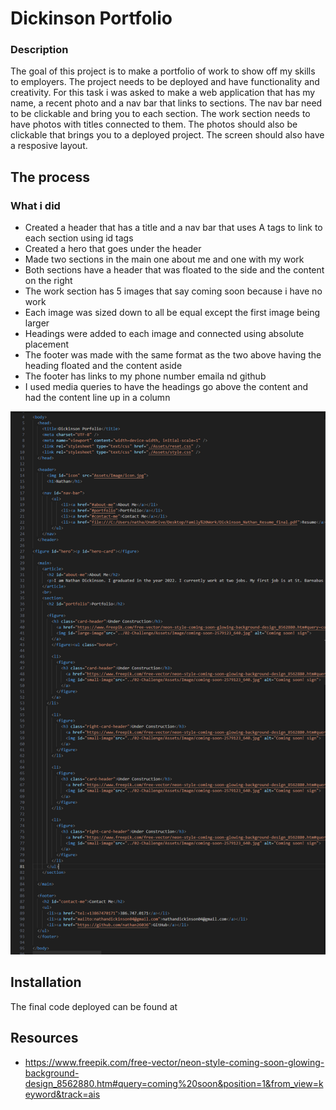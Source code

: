 # Dickinson Portfolio

### Description
The goal of this project is to make a portfolio of work to show off my skills to employers. The project needs to be deployed and have functionality and creativity. For this task i was asked to make a web application that has my name, a recent photo and a nav bar that links to sections. The nav bar need to be clickable and bring you to each section. The work section needs to have photos with titles connected to them. The photos should also be clickable that brings you to a deployed project. The screen should also have a resposive layout.

## The process


### What i did
* Created a header that has a title and a nav bar that uses A tags to link to each section using id tags
* Created a hero that goes under the header 
* Made two sections in the main one about me and one with my work
* Both sections have a header that was floated to the side and the content on the right
* The work section has 5 images that say coming soon because i have no work
* Each image was sized down to all be equal except the first image being larger
* Headings were added to each image and connected using absolute placement
* The footer was made with the same format as the two above having the heading floated and the content aside
* The footer has links to my phone number emaila nd github
* I used media queries to have the headings go above the content and had the content line up in a column

![The complete version of the code](https://github.com/nathan26036/dickinson-portfolio/blob/main/02-Challenge/Assets/Image/code.PNG)

## Installation 
The final code deployed can be found at 

## Resources
* https://www.freepik.com/free-vector/neon-style-coming-soon-glowing-background-design_8562880.htm#query=coming%20soon&position=1&from_view=keyword&track=ais

